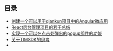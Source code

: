 ## 目录

* [创建一个可以用于qiankun项目中的Angular微应用](./create-ng-micro-app)
* [React后台管理项目的若干总结](./console-optimization)
* [实现一个可以在点击处弹出的popup组件的功能](./create-popup-anywhere)
* [关于TIMSDK的思考](./think-over-tim-sdk)
* 
